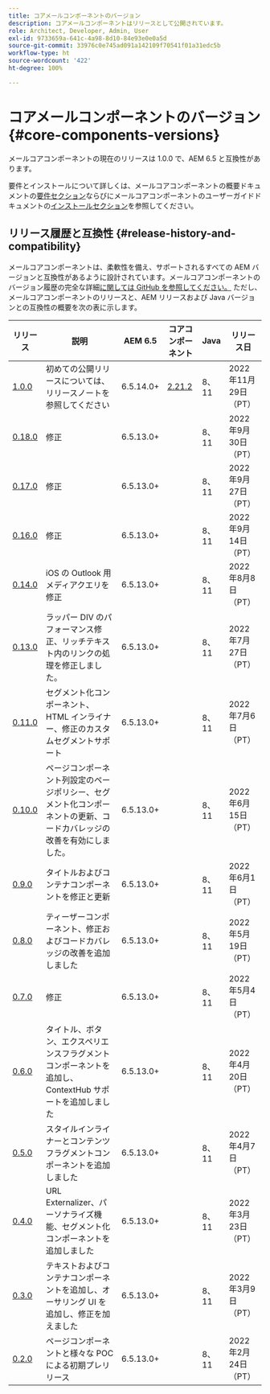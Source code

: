 ```yaml
---
title: コアメールコンポーネントのバージョン
description: コアメールコンポーネントはリリースとして公開されています。
role: Architect, Developer, Admin, User
exl-id: 9733659a-641c-4a98-8d10-84e93e0e0a5d
source-git-commit: 33976c0e745ad091a142109f70541f01a31edc5b
workflow-type: ht
source-wordcount: '422'
ht-degree: 100%

---
```



# コアメールコンポーネントのバージョン {#core-components-versions}

メールコアコンポーネントの現在のリリースは 1.0.0 で、AEM 6.5 と互換性があります。

要件とインストールについて詳しくは、メールコアコンポーネントの概要ドキュメントの[要件セクション](/help/email/introduction.md#requirements)ならびにメールコアコンポーネントのユーザーガイドドキュメントの[インストールセクション](/help/email/using.md#installing-the-email-core-components)を参照してください。

## リリース履歴と互換性 {#release-history-and-compatibility}

メールコアコンポーネントは、柔軟性を備え、サポートされるすべての AEM バージョンと互換性があるように設計されています。メールコアコンポーネントのバージョン履歴の完全な詳細[に関しては GitHub を参照してください。](https://github.com/adobe/aem-core-email-components/releases) ただし、メールコアコンポーネントのリリースと、AEM リリースおよび Java バージョンとの互換性の概要を次の表に示します。

| リリース | 説明 | AEM 6.5 | コアコンポーネント | Java | リリース日 |
|---|---|---|---|---|---|
| [1.0.0](https://github.com/adobe/aem-core-email-components/releases/tag/core.email.components.reactor-1.0.0) | 初めての公開リリースについては、リリースノートを参照してください | 6.5.14.0+ | [2.21.2](/help/versions.md) | 8、11 | 2022年11月29日（PT） |
| [0.18.0](https://github.com/adobe/aem-core-email-components/releases/tag/v0.18.0) | 修正 | 6.5.13.0+ |  | 8、11 | 2022年9月30日（PT） |
| [0.17.0](https://github.com/adobe/aem-core-email-components/releases/tag/v0.17.0) | 修正 | 6.5.13.0+ |  | 8、11 | 2022年9月27日（PT） |
| [0.16.0](https://github.com/adobe/aem-core-email-components/releases/tag/v0.16.0) | 修正 | 6.5.13.0+ |  | 8、11 | 2022年9月14日（PT） |
| [0.14.0](https://github.com/adobe/aem-core-email-components/releases/tag/v0.14.0) | iOS の Outlook 用メディアクエリを修正 | 6.5.13.0+ |  | 8、11 | 2022年8月8日（PT） |
| [0.13.0](https://github.com/adobe/aem-core-email-components/releases/tag/v0.13.0) | ラッパー DIV のパフォーマンス修正、リッチテキスト内のリンクの処理を修正しました。 | 6.5.13.0+ |  | 8、11 | 2022年7月27日（PT） |
| [0.11.0](https://github.com/adobe/aem-core-email-components/releases/tag/v0.11.0) | セグメント化コンポーネント、HTML インライナー、修正のカスタムセグメントサポート | 6.5.13.0+ |  | 8、11 | 2022年7月6日（PT） |
| [0.10.0](https://github.com/adobe/aem-core-email-components/releases/tag/v0.10.0) | ページコンポーネント列設定のページポリシー、セグメント化コンポーネントの更新、コードカバレッジの改善を有効にしました。 | 6.5.13.0+ |  | 8、11 | 2022年6月15日（PT） |
| [0.9.0](https://github.com/adobe/aem-core-email-components/releases/tag/v0.9.0) | タイトルおよびコンテナコンポーネントを修正と更新 | 6.5.13.0+ |  | 8、11 | 2022年6月1日（PT） |
| [0.8.0](https://github.com/adobe/aem-core-email-components/releases/tag/v0.8.0) | ティーザーコンポーネント、修正およびコードカバレッジの改善を追加しました | 6.5.13.0+ |  | 8、11 | 2022年5月19日（PT） |
| [0.7.0](https://github.com/adobe/aem-core-email-components/releases/tag/v0.7.0) | 修正 | 6.5.13.0+ |  | 8、11 | 2022年5月4日（PT） |
| [0.6.0](https://github.com/adobe/aem-core-email-components/releases/tag/v0.6.0) | タイトル、ボタン、エクスペリエンスフラグメントコンポーネントを追加し、ContextHub サポートを追加しました | 6.5.13.0+ |  | 8、11 | 2022年4月20日（PT） |
| [0.5.0](https://github.com/adobe/aem-core-email-components/releases/tag/v0.5.0) | スタイルインライナーとコンテンツフラグメントコンポーネントを追加しました | 6.5.13.0+ |  | 8、11 | 2022年4月7日（PT） |
| [0.4.0](https://github.com/adobe/aem-core-email-components/releases/tag/v0.4.0) | URL Externalizer、パーソナライズ機能、セグメント化コンポーネントを追加しました | 6.5.13.0+ |  | 8、11 | 2022年3月23日（PT） |
| [0.3.0](https://github.com/adobe/aem-core-email-components/releases/tag/v0.3.0) | テキストおよびコンテナコンポーネントを追加し、オーサリング UI を追加し、修正を加えました | 6.5.13.0+ |  | 8、11 | 2022年3月9日（PT） |
| [0.2.0](https://github.com/adobe/aem-core-email-components/releases/tag/v0.2.0) | ページコンポーネントと様々な POC による初期プレリリース | 6.5.13.0+ |  | 8、11 | 2022年2月24日（PT） |
